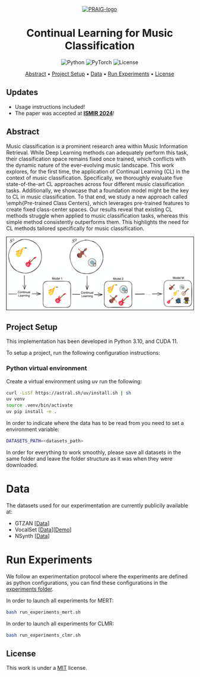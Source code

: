 <p align='center'>
  <a href='https://praig.ua.es/'><img src='https://i.imgur.com/Iu7CvC1.png' alt='PRAIG-logo' width='150'></a>
</p>

<h1 align='center'>Continual Learning for Music Classification</h1>

<p align='center'>
  <img src='https://img.shields.io/badge/python-3.10.14-green' alt='Python'>
  <img src='https://img.shields.io/badge/PyTorch-%23EE4C2C.svg?style=flat&logo=PyTorch&logoColor=white' alt='PyTorch'>
  <img src='https://img.shields.io/static/v1?label=License&message=MIT&color=blue' alt='License'>
</p>

<p align='center'>
  <a href='#abstract'>Abstract</a> •
  <a href='#project-setup'>Project Setup</a> •
  <a href='#data'>Data</a> •
  <a href='#run-experiments'>Run Experiments</a> •
  <a href='#license'>License</a>
</p>

## Updates
- Usage instructions included!
- The paper was accepted at **[ISMIR 2024](https://ismir2024.ismir.net/)**!

## Abstract

Music classification is a prominent research area within Music Information Retrieval. While Deep Learning methods can adequately perform this task, their classification space remains fixed once trained, which conflicts with the dynamic nature of the ever-evolving music landscape. This work explores, for the first time, the application of Continual Learning (CL) in the context of music classification. Specifically, we thoroughly evaluate five state-of-the-art CL approaches across four different music classification tasks. Additionally, we showcase that a foundation model might be the key to CL in music classification. To that end, we study a new approach called \emph{Pre-trained Class Centers}, which leverages pre-trained features to create fixed class-center spaces. Our results reveal that existing CL methods struggle when applied to music classification tasks, whereas this simple method consistently outperforms them. This highlights the need for CL methods tailored specifically for music classification.

<p align="center">
  <img src="images/CLMIR.png" alt="content" style="border: 1px solid black; width: 800px;">
</p>

## Project Setup
This implementation has been developed in Python 3.10, and CUDA 11.

To setup a project, run the following configuration instructions:

### Python virtual environment

Create a virtual environment using uv run the following:

```sh
curl -LsSf https://astral.sh/uv/install.sh | sh
uv venv
source .venv/bin/activate
uv pip install -e .
```

In order to indicate where the data has to be read from you need to set a environment variable:

```sh
DATASETS_PATH=<datasets_path>
```

In order for everything to work smoothly, please save all datasets in the same folder and leave the folder structure as it was when they were downloaded.

# Data

The datasets used for our experimentation are currently publicily available at:
* GTZAN [[Data](https://huggingface.co/datasets/marsyas/gtzan)]
* VocalSet [[Data](https://zenodo.org/records/1203819)][[Demo](https://interactiveaudiolab.github.io/demos/vocalset)]
* NSynth [[Data](https://magenta.tensorflow.org/datasets/nsynth#files)]

# Run Experiments

We follow an experimentation protocol where the experiments are defined as python configurations, you can find these configurations in the [experiments folder](experiments).

In order to launch all experiments for MERT:

```sh
bash run_experiments_mert.sh
```

In order to launch all experiments for CLMR:

```sh
bash run_experiments_clmr.sh
```

## License

This work is under a [MIT](LICENSE) license.
